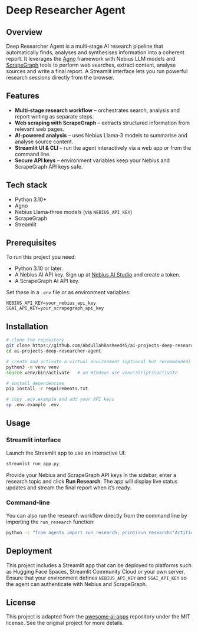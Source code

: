 # Deep Researcher Agent

## Overview

Deep Researcher Agent is a multi‑stage AI research pipeline that automatically finds, analyses and synthesises information into a coherent report.  It leverages the [Agno](https://www.agno.com/) framework with Nebius LLM models and [ScrapeGraph](https://github.com/dmm-com/scrapegraph) tools to perform web searches, extract content, analyse sources and write a final report.  A Streamlit interface lets you run powerful research sessions directly from the browser.

## Features

- **Multi‑stage research workflow** – orchestrates search, analysis and report writing as separate steps.
- **Web scraping with ScrapeGraph** – extracts structured information from relevant web pages.
- **AI‑powered analysis** – uses Nebius Llama‑3 models to summarise and analyse source content.
- **Streamlit UI & CLI** – run the agent interactively via a web app or from the command line.
- **Secure API keys** – environment variables keep your Nebius and ScrapeGraph API keys safe.

## Tech stack

- Python 3.10+
- Agno
- Nebius Llama‑three models (via `NEBIUS_API_KEY`)
- ScrapeGraph
- Streamlit

## Prerequisites

To run this project you need:

- Python 3.10 or later.
- A Nebius AI API key.  Sign up at [Nebius AI Studio](https://ai.nebius.ai/) and create a token.
- A ScrapeGraph AI API key.

Set these in a `.env` file or as environment variables:

```env
NEBIUS_API_KEY=your_nebius_api_key
SGAI_API_KEY=your_scrapegraph_api_key
```

## Installation

```bash
# clone the repository
git clone https://github.com/AbdullahRasheed45/ai-projects-deep-researcher-agent.git
cd ai-projects-deep-researcher-agent

# create and activate a virtual environment (optional but recommended)
python3 -m venv venv
source venv/bin/activate   # on Windows use venv\Scripts\activate

# install dependencies
pip install -r requirements.txt

# copy .env.example and add your API keys
cp .env.example .env
```

## Usage

### Streamlit interface

Launch the Streamlit app to use an interactive UI:

```bash
streamlit run app.py
```

Provide your Nebius and ScrapeGraph API keys in the sidebar, enter a research topic and click **Run Research**.  The app will display live status updates and stream the final report when it’s ready.

### Command‑line

You can also run the research workflow directly from the command line by importing the `run_research` function:

```bash
python -c "from agents import run_research; print(run_research('Artificial Intelligence'))"
```

## Deployment

This project includes a Streamlit app that can be deployed to platforms such as Hugging Face Spaces, Streamlit Community Cloud or your own server.  Ensure that your environment defines `NEBIUS_API_KEY` and `SGAI_API_KEY` so the agent can authenticate with Nebius and ScrapeGraph.

## License

This project is adapted from the [awesome‑ai‑apps](https://github.com/Arindam200/awesome-ai-apps) repository under the MIT license.  See the original project for more details.

